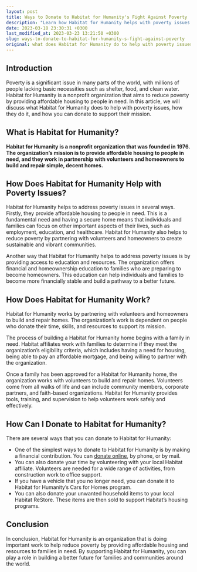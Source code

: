 ```yaml
---
layout: post
title: Ways to Donate to Habitat for Humanity's Fight Against Poverty
description: "Learn how Habitat for Humanity helps with poverty issues and how you can donate to their cause of providing safe and affordable housing for families in need."
date: 2023-03-18 23:30:31 +0300
last_modified_at: 2023-03-23 13:21:50 +0300
slug: ways-to-donate-to-habitat-for-humanity-s-fight-against-poverty
original: what does Habitat for Humanity do to help with poverty issues, how do they do it, how can i donate?
---
```

## Introduction

Poverty is a significant issue in many parts of the world, with millions of people lacking basic necessities such as shelter, food, and clean water. Habitat for Humanity is a nonprofit organization that aims to reduce poverty by providing affordable housing to people in need. In this article, we will discuss what Habitat for Humanity does to help with poverty issues, how they do it, and how you can donate to support their mission.

## What is Habitat for Humanity?

**Habitat for Humanity is a nonprofit organization that was founded in 1976. The organization’s mission is to provide affordable housing to people in need, and they work in partnership with volunteers and homeowners to build and repair simple, decent homes.**

## How Does Habitat for Humanity Help with Poverty Issues?

Habitat for Humanity helps to address poverty issues in several ways. Firstly, they provide affordable housing to people in need. This is a fundamental need and having a secure home means that individuals and families can focus on other important aspects of their lives, such as employment, education, and healthcare. Habitat for Humanity also helps to reduce poverty by partnering with volunteers and homeowners to create sustainable and vibrant communities.

Another way that Habitat for Humanity helps to address poverty issues is by providing access to education and resources. The organization offers financial and homeownership education to families who are preparing to become homeowners. This education can help individuals and families to become more financially stable and build a pathway to a better future.

## How Does Habitat for Humanity Work?

Habitat for Humanity works by partnering with volunteers and homeowners to build and repair homes. The organization’s work is dependent on people who donate their time, skills, and resources to support its mission.

The process of building a Habitat for Humanity home begins with a family in need. Habitat affiliates work with families to determine if they meet the organization’s eligibility criteria, which includes having a need for housing, being able to pay an affordable mortgage, and being willing to partner with the organization.

Once a family has been approved for a Habitat for Humanity home, the organization works with volunteers to build and repair homes. Volunteers come from all walks of life and can include community members, corporate partners, and faith-based organizations. Habitat for Humanity provides tools, training, and supervision to help volunteers work safely and effectively.

## How Can I Donate to Habitat for Humanity?

There are several ways that you can donate to Habitat for Humanity:

* One of the simplest ways to donate to Habitat for Humanity is by making a financial contribution. You can [donate online](https://www.habitat.org/), by phone, or by mail.
* You can also donate your time by volunteering with your local Habitat affiliate. Volunteers are needed for a wide range of activities, from construction work to office support.
* If you have a vehicle that you no longer need, you can donate it to Habitat for Humanity’s Cars for Homes program.
* You can also donate your unwanted household items to your local Habitat ReStore. These items are then sold to support Habitat’s housing programs.

## Conclusion

In conclusion, Habitat for Humanity is an organization that is doing important work to help reduce poverty by providing affordable housing and resources to families in need. By supporting Habitat for Humanity, you can play a role in building a better future for families and communities around the world.